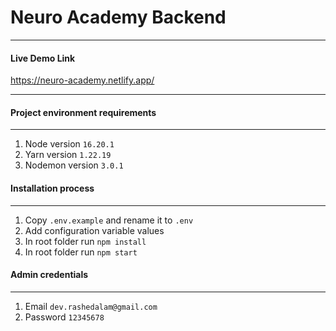 # Neuro Academy Backend
***
#### Live Demo Link
https://neuro-academy.netlify.app/
***
#### Project environment requirements
***
1. Node version `16.20.1`
2. Yarn version `1.22.19`
3. Nodemon version `3.0.1`

#### Installation process
***
1. Copy `.env.example` and rename it to `.env`
2. Add configuration variable values
3. In root folder run `npm install`
4. In root folder run `npm start`

#### Admin credentials
***
1. Email `dev.rashedalam@gmail.com`
2. Password `12345678`
